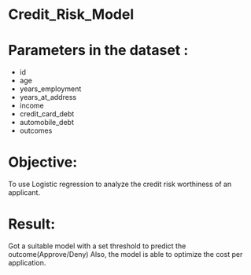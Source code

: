 # Credit_Risk_Model

# Parameters in the dataset : 

* id	
* age	
* years_employment	
* years_at_address	
* income	
* credit_card_debt	
* automobile_debt	
* outcomes


# Objective: 

To use Logistic regression to analyze the credit risk worthiness of an applicant.


# Result: 

Got a suitable model with a set threshold to predict the outcome(Approve/Deny)
Also, the model is able to optimize the cost per application.  
